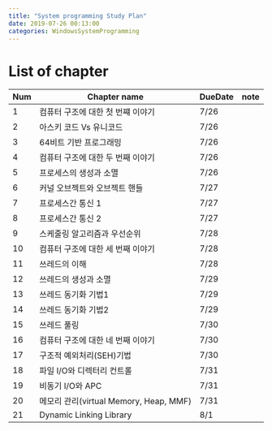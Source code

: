 ```yaml
---
title: "System programming Study Plan"
date: 2019-07-26 00:13:00
categories: WindowsSystemProgramming
---
```


# List of chapter
| Num | Chapter name                    | DueDate | note |
| --- | ---                             |---      |--     |
| 1  | 컴퓨터 구조에 대한 첫 번쨰 이야기  | 7/26 |   |
| 2  | 아스키 코드 Vs 유니코드           | 7/26 |   |
| 3  | 64비트 기반 프로그래밍            | 7/26  |   |
| 4  | 컴퓨터 구조에 대한 두 번째 이야기  | 7/26  |   |
| 5  | 프로세스의 생성과 소멸            | 7/26  |   |
| 6  | 커널 오브젝트와 오브젝트 핸들      | 7/27  |   |   |
| 7  | 프로세스간 통신 1                 | 7/27  |   |   |
| 8  | 프로세스간 통신 2                 |  7/27 |   |   |
| 9  | 스케줄링 알고리즘과 우선순위       |  7/28 |   |   |
| 10 | 컴퓨터 구조에 대한 세 번째 이야기  |  7/28 |   |   |
| 11 | 쓰레드의 이해                     | 7/28  |   |   |
| 12 | 쓰레드의 생성과 소멸              | 7/29 |   |   |
| 13 | 쓰레드 동기화 기법1               | 7/29 |   |   |
| 14 | 쓰레드 동기화 기법2               | 7/29 |   |   |
| 15 | 쓰레드 풀링                       | 7/30 |   |   |
| 16 | 컴퓨터 구조에 대한 네 번째 이야기   | 7/30   |   |   |
| 17 | 구조적 예외처리(SEH)기법           | 7/30 |   |   |
| 18 | 파일 I/O와 디렉터리 컨트롤         | 7/31 |   |   |
| 19 | 비동기 I/O와 APC                  | 7/31 |   |   |
| 20 | 메모리 관리(virtual Memory, Heap, MMF)   | 7/31 |   |   |
| 21 | Dynamic Linking Library | 8/1 |   |   |
